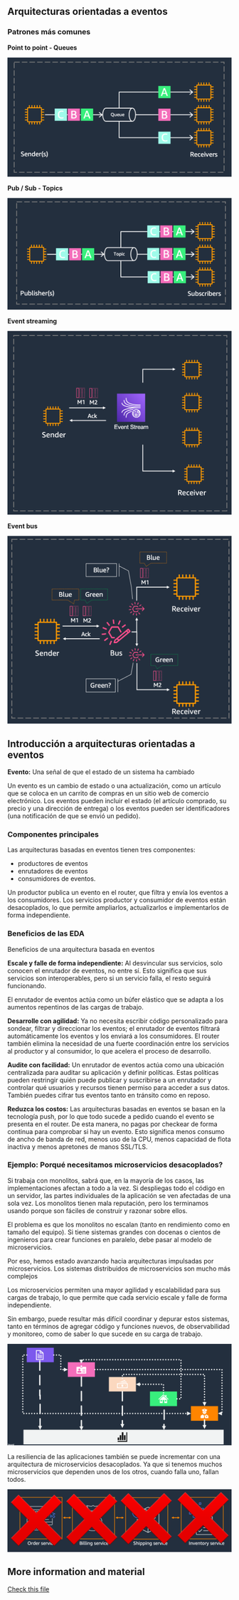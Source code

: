 ## Arquitecturas orientadas a eventos

### Patrones más comunes

**Point to point - Queues**

![images](./images/01.png)

**Pub / Sub - Topics**

![images](./images/02.png)

**Event streaming**

![images](./images/03.png)

**Event bus**

![images](./images/04.png)

## Introducción a arquitecturas orientadas a eventos

**Evento:** Una señal de que el estado de un sistema ha cambiado

Un evento es un cambio de estado o una actualización, como un artículo que se coloca en un carrito de compras en un sitio web de comercio electrónico. Los eventos pueden incluir el estado (el artículo comprado, su precio y una dirección de entrega) o los eventos pueden ser identificadores (una notificación de que se envió un pedido).

### Componentes principales

Las arquitecturas basadas en eventos tienen tres componentes:

- productores de eventos
- enrutadores de eventos
- consumidores de eventos.

Un productor publica un evento en el router, que filtra y envía los eventos a los consumidores. Los servicios productor y consumidor de eventos están desacoplados, lo que permite ampliarlos, actualizarlos e implementarlos de forma independiente.

### Beneficios de las EDA

Beneficios de una arquitectura basada en eventos

**Escale y falle de forma independiente:**
Al desvincular sus servicios, solo conocen el enrutador de eventos, no entre sí.
Esto significa que sus servicios son interoperables, pero si un servicio falla, el resto seguirá funcionando.

El enrutador de eventos actúa como un búfer elástico que se adapta a los aumentos repentinos de las cargas de trabajo.

**Desarrolle con agilidad:** Ya no necesita escribir código personalizado para sondear, filtrar y direccionar los eventos; el enrutador de eventos filtrará automáticamente los eventos y los enviará a los consumidores. El router también elimina la necesidad de una fuerte coordinación entre los servicios al productor y al consumidor, lo que acelera el proceso de desarrollo.

**Audite con facilidad:** Un enrutador de eventos actúa como una ubicación centralizada para auditar su aplicación y definir políticas. Estas políticas pueden restringir quién puede publicar y suscribirse a un enrutador y controlar qué usuarios y recursos tienen permiso para acceder a sus datos. También puedes cifrar tus eventos tanto en tránsito como en reposo.

**Reduzca los costos:** Las arquitecturas basadas en eventos se basan en la tecnología push, por lo que todo sucede a pedido cuando el evento se presenta en el router. De esta manera, no pagas por checkear de forma continua para comprobar si hay un evento. Esto significa menos consumo de ancho de banda de red, menos uso de la CPU, menos capacidad de flota inactiva y menos apretones de manos SSL/TLS.

### Ejemplo: Porqué necesitamos microservicios desacoplados?

Si trabaja con monolitos, sabrá que, en la mayoría de los casos, las implementaciones afectan a todo a la vez. Si despliegas todo el código en un servidor, las partes individuales de la aplicación se ven afectadas de una sola vez.
Los monolitos tienen mala reputación, pero los terminamos usando porque son fáciles de construir y razonar sobre ellos.

El problema es que los monolitos no escalan (tanto en rendimiento como en tamaño del equipo). Si tiene sistemas grandes con docenas o cientos de ingenieros para crear funciones en paralelo, debe pasar al modelo de microservicios.

Por eso, hemos estado avanzando hacia arquitecturas impulsadas por microservicios.
Los sistemas distribuidos de microservicios son mucho más complejos

Los microservicios permiten una mayor agilidad y escalabilidad para sus cargas de trabajo, lo que permite que cada servicio escale y falle de forma independiente.

Sin embargo, puede resultar más difícil coordinar y depurar estos sistemas, tanto en términos de agregar código y funciones nuevos, de observabilidad y monitoreo, como de saber lo que sucede en su carga de trabajo.

![images](./images/05.png)

La resiliencia de las aplicaciones también se puede incrementar con una arquitectura de microservicios desacoplados. Ya que si tenemos muchos microservicios que dependen unos de los otros, cuando falla uno, fallan todos.

![images](./images/06.png)

## More information and material

[Check this file](materiales.md)
